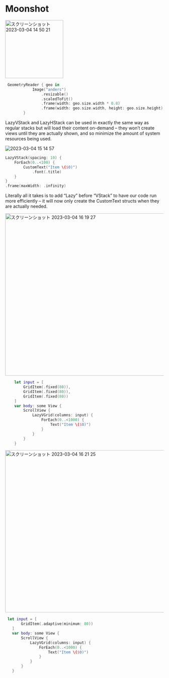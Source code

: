 # Moonshot

<img width="184" alt="スクリーンショット 2023-03-04 14 50 21" src="https://user-images.githubusercontent.com/47273077/222878535-f5b64164-ec3f-4371-9b20-389caa269008.png">

```swift
 GeometryReader { geo in
            Image("anders")
                .resizable()
                .scaledToFit()
                .frame(width: geo.size.width * 0.8)
                .frame(width: geo.size.width, height: geo.size.height)
        }
 ```


LazyVStack and LazyHStack can be used in exactly the same way as regular stacks but will load their content on-demand – they won’t create views until they are actually shown, and so minimize the amount of system resources being used.

![2023-03-04 15 14 57](https://user-images.githubusercontent.com/47273077/222879462-572dced4-90c6-4fc1-ae62-03c90992aafd.gif)

```swift
LazyVStack(spacing: 10) {
    ForEach(0..<100) {
        CustomText("Item \($0)")
            .font(.title)
    }
}
.frame(maxWidth: .infinity)

```
Literally all it takes is to add “Lazy” before “VStack” to have our code run more efficiently – it will now only create the CustomText structs when they are actually needed.

<img width="514" alt="スクリーンショット 2023-03-04 16 19 27" src="https://user-images.githubusercontent.com/47273077/222881903-bfec29a8-9a27-42cf-bf3c-f1530194bffc.png">

```swift
    let input = [
        GridItem(.fixed(80)),
        GridItem(.fixed(80)),
        GridItem(.fixed(80))
    ]
    var body: some View {
        ScrollView {
            LazyVGrid(columns: input) {
                ForEach(0..<1000) {
                    Text("Item \($0)")
                }
            }
        }
    }
 ```
 
 <img width="514" alt="スクリーンショット 2023-03-04 16 21 25" src="https://user-images.githubusercontent.com/47273077/222881997-1848a19f-34d2-4e64-8dd8-07547ad147a2.png">
 
 ```swift
  let input = [
        GridItem(.adaptive(minimum: 80))
    ]
    var body: some View {
        ScrollView {
            LazyVGrid(columns: input) {
                ForEach(0..<1000) {
                    Text("Item \($0)")
                }
            }
        }
    }
```
